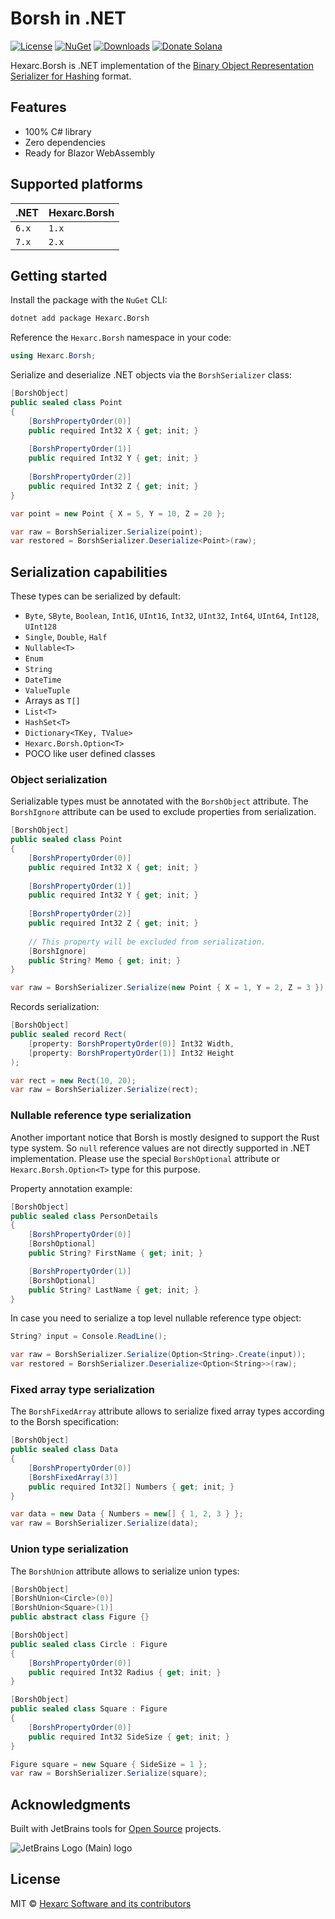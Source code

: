 # Borsh in .NET
[![License](http://img.shields.io/:license-mit-blue.svg)](http://badges.mit-license.org) 
[![NuGet](https://img.shields.io/nuget/v/Hexarc.Borsh.svg)](https://www.nuget.org/packages/Hexarc.Borsh)
[![Downloads](http://img.shields.io/nuget/dt/Hexarc.Borsh.svg)](https://www.nuget.org/packages/Hexarc.Borsh)
[![Donate Solana](https://img.shields.io/static/v1?label=Fondify.app&message=Donate%20%24SOL&color=blueviolet)](https://fondify.app/to/9qjvN4GZf78M2JsLUxXUNQWnDo96s12Zzzkzoo8cFpqw)

Hexarc.Borsh is .NET implementation of the [Binary Object Representation Serializer for Hashing](https://borsh.io/) format.

## Features
* 100% C# library
* Zero dependencies
* Ready for Blazor WebAssembly

## Supported platforms
| .NET  | Hexarc.Borsh |
|-------|--------------|
| `6.x` | `1.x`        |
| `7.x` | `2.x`        |

## Getting started

Install the package with the `NuGet` CLI:
```sh
dotnet add package Hexarc.Borsh
```

Reference the `Hexarc.Borsh` namespace in your code:
```cs
using Hexarc.Borsh;
```

Serialize and deserialize .NET objects via the `BorshSerializer` class:
```cs
[BorshObject]
public sealed class Point
{
    [BorshPropertyOrder(0)]
    public required Int32 X { get; init; }
    
    [BorshPropertyOrder(1)]
    public required Int32 Y { get; init; }
    
    [BorshPropertyOrder(2)]
    public required Int32 Z { get; init; }
}

var point = new Point { X = 5, Y = 10, Z = 20 };

var raw = BorshSerializer.Serialize(point);
var restored = BorshSerializer.Deserialize<Point>(raw);
```

## Serialization capabilities
These types can be serialized by default:
* `Byte`, `SByte`, `Boolean`, `Int16`, `UInt16`, `Int32`, `UInt32`, `Int64`, `UInt64`, `Int128`, `UInt128`
* `Single`, `Double`, `Half`
* `Nullable<T>`
* `Enum`
* `String`
* `DateTime`
* `ValueTuple`
* Arrays as `T[]`
* `List<T>`
* `HashSet<T>`
* `Dictionary<TKey, TValue>`
* `Hexarc.Borsh.Option<T>`
* POCO like user defined classes

### Object serialization
Serializable types must be annotated with the `BorshObject` attribute. 
The `BorshIgnore` attribute can be used to exclude properties from serialization.
```cs
[BorshObject]
public sealed class Point
{
    [BorshPropertyOrder(0)]
    public required Int32 X { get; init; }
    
    [BorshPropertyOrder(1)]
    public required Int32 Y { get; init; }
    
    [BorshPropertyOrder(2)]
    public required Int32 Z { get; init; }
    
    // This property will be excluded from serialization.
    [BorshIgnore]
    public String? Memo { get; init; }
}

var raw = BorshSerializer.Serialize(new Point { X = 1, Y = 2, Z = 3 });
```

Records serialization:
```cs
[BorshObject]
public sealed record Rect(
    [property: BorshPropertyOrder(0)] Int32 Width,
    [property: BorshPropertyOrder(1)] Int32 Height
);

var rect = new Rect(10, 20);
var raw = BorshSerializer.Serialize(rect);
```

### Nullable reference type serialization
Another important notice that Borsh is mostly designed to support the Rust
type system. So `null` reference values are not directly supported in .NET implementation.
Please use the special `BorshOptional` attribute or `Hexarc.Borsh.Option<T>` type for this purpose.

Property annotation example:
```cs
[BorshObject]
public sealed class PersonDetails
{
    [BorshPropertyOrder(0)]
    [BorshOptional]
    public String? FirstName { get; init; }

    [BorshPropertyOrder(1)]
    [BorshOptional]
    public String? LastName { get; init; }
}
```
In case you need to serialize a top level nullable reference type object:
```cs
String? input = Console.ReadLine();

var raw = BorshSerializer.Serialize(Option<String>.Create(input));
var restored = BorshSerializer.Deserialize<Option<String>>(raw);
```

### Fixed array type serialization
The `BorshFixedArray` attribute allows to serialize fixed array types according 
to the Borsh specification:
```cs
[BorshObject]
public sealed class Data
{
    [BorshPropertyOrder(0)]
    [BorshFixedArray(3)]
    public required Int32[] Numbers { get; init; }
}

var data = new Data { Numbers = new[] { 1, 2, 3 } };
var raw = BorshSerializer.Serialize(data);
```

### Union type serialization
The `BorshUnion` attribute allows to serialize union types:
```cs
[BorshObject]
[BorshUnion<Circle>(0)]
[BorshUnion<Square>(1)]
public abstract class Figure {}

[BorshObject]
public sealed class Circle : Figure
{
    [BorshPropertyOrder(0)]
    public required Int32 Radius { get; init; }
}

[BorshObject]
public sealed class Square : Figure
{
    [BorshPropertyOrder(0)]
    public required Int32 SideSize { get; init; }
}

Figure square = new Square { SideSize = 1 };
var raw = BorshSerializer.Serialize(square);
```

## Acknowledgments
Built with JetBrains tools for [Open Source](https://jb.gg/OpenSourceSupport) projects.

![JetBrains Logo (Main) logo](https://resources.jetbrains.com/storage/products/company/brand/logos/jb_beam.svg)

## License
MIT © [Hexarc Software and its contributors](https://github.com/hexarc-software)

